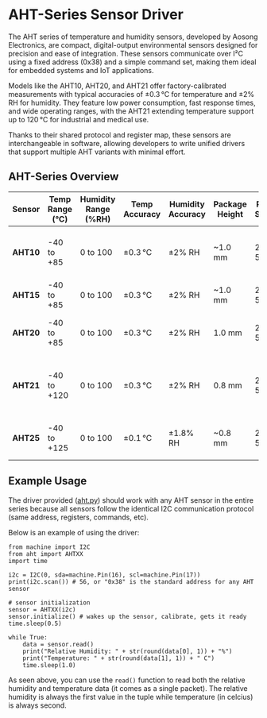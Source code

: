 # AHT-Series Sensor Driver
The AHT series of temperature and humidity sensors, developed by Aosong Electronics, are compact, digital-output environmental sensors designed for precision and ease of integration. These sensors communicate over I²C using a fixed address (0x38) and a simple command set, making them ideal for embedded systems and IoT applications.

Models like the AHT10, AHT20, and AHT21 offer factory-calibrated measurements with typical accuracies of ±0.3 °C for temperature and ±2% RH for humidity. They feature low power consumption, fast response times, and wide operating ranges, with the AHT21 extending temperature support up to 120 °C for industrial and medical use.

Thanks to their shared protocol and register map, these sensors are interchangeable in software, allowing developers to write unified drivers that support multiple AHT variants with minimal effort.

## AHT-Series Overview
| Sensor   | Temp Range (°C) | Humidity Range (%RH) | Temp Accuracy | Humidity Accuracy | Package Height | Power Supply | Common Applications |
|----------|------------------|------------------------|----------------|--------------------|----------------|---------------|----------------------|
| **AHT10** | -40 to +85       | 0 to 100               | ±0.3 °C        | ±2% RH             | ~1.0 mm        | 2.0–5.5V      | Home automation, weather stations, HVAC |
| **AHT15** | -40 to +85       | 0 to 100               | ±0.3 °C        | ±2% RH             | ~1.0 mm        | 2.0–5.5V      | Similar to AHT10, less common |
| **AHT20** | -40 to +85       | 0 to 100               | ±0.3 °C        | ±2% RH             | 1.0 mm         | 2.0–5.5V      | IoT, industrial monitoring, consumer electronics |
| **AHT21** | -40 to +120      | 0 to 100               | ±0.3 °C        | ±2% RH             | 0.8 mm         | 2.0–5.5V      | Medical devices, harsh environments, smart agriculture |
| **AHT25** | -40 to +125      | 0 to 100               | ±0.1 °C        | ±1.8% RH           | ~0.8 mm        | 2.0–5.5V      | High-precision industrial and scientific use |

## Example Usage
The driver provided ([aht.py](./aht.py)) should work with any AHT sensor in the entire series because all sensors follow the identical I2C communication protocol (same address, registers, commands, etc).

Below is an example of using the driver:

```
from machine import I2C
from aht import AHTXX
import time

i2c = I2C(0, sda=machine.Pin(16), scl=machine.Pin(17))
print(i2c.scan()) # 56, or "0x38" is the standard address for any AHT sensor

# sensor initialization
sensor = AHTXX(i2c)
sensor.initialize() # wakes up the sensor, calibrate, gets it ready
time.sleep(0.5)

while True:
    data = sensor.read()
    print("Relative Humidity: " + str(round(data[0], 1)) + "%")
    print("Temperature: " + str(round(data[1], 1)) + " C")
    time.sleep(1.0)

```

As seen above, you can use the `read()` function to read both the relative humidity and temperature data (it comes as a single packet). The relative humidity is always the first value in the tuple while temperature (in celcius) is always second.